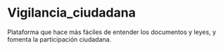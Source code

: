 # Vigilancia_ciudadana
Plataforma que hace más fáciles de entender los documentos y leyes, y fomenta la participación ciudadana.
